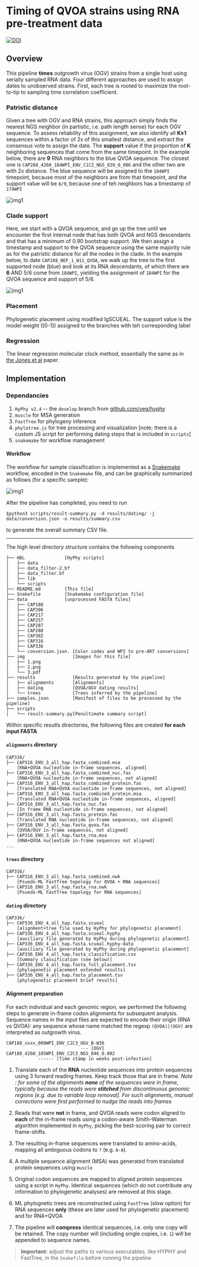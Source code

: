 # Timing of QVOA strains using RNA pre-treatment data

<a href="https://zenodo.org/badge/latestdoi/181484600"><img src="https://zenodo.org/badge/181484600.svg" alt="DOI"></a>

## Overview

This pipeline **times** outgrowth virus (OGV) strains from a single host using serially sampled RNA data. Four different approaches are used to assign dates to unobserved strains. First, each tree is rooted to maximize the root-to-tip to sampling time correlation coefficient.

### Patristic distance

Given a tree with OGV and RNA strains, this approach simply finds the nearest NGS neighbor (in partistic, i.e. path length sense) for each OGV sequence. To assess reliability of this assignment, we also identify all **K≥1** sequences within a factor of 2x of this smallest distance, and extract the consensus vote to assign the date. The **support** value if the proportion of **K** neighboring sequences that come from the same timepoint. In the example below, there are **9** RNA neighbors to the blue QVOA sequence. The closest one is `CAP288_4260_184WPI_ENV_C1C2_NGS_020_0_006` and the other two are with 2x distance. The blue sequence will be assigned to the `184WPI` timepoint, because most of the neighbors are from that timepoint, and the support value will be `8/9`, because one of teh neighbors has a timestamp of `174WPI`

![img1](pipeline/img/1.png)

### Clade support

Here, we start with a QVOA sequence, and go up the tree until we encounter the first internal node that has both QVOA and NGS descendants and that has a minimum of 0.90 bootstrap support. We then assign a timestamp and support to the QVOA sequence using the same majority rule as for the patristic distance for all the nodes in the clade. In the example below, to date `CAP288_NEF_1_W11_QVOA`, we walk up the tree to the first supported node (blue) and look at its RNA descendants, of which there are **6** AND 5/6 come from `184WPI`, yielding the assignment of `184WPI` for the QVOA sequence and support of 5/6.

![img1](pipeline/img/2.png)

### Placement

Phylogenetic placement using modified IgSCUEAL. The support value is the model weight ([0-1]) assigned to the branches with teh corresponding label

### Regression

The linear regression molecular clock method, essentially the same as in [the Jones et al](https://www.pnas.org/content/115/38/E8958) paper.

<p>

## Implementation

### Dependancies

1. `HyPhy v2.4` -- the `develop` branch from [github.com/veg/hyphy](github.com/veg/hyphy)
2. `muscle` for MSA generation
3. `FastTree` for phylogeny inference
4. `phylotree.js` for tree processing and visualization [note; there is a custom JS script for performing dating steps that is included in `scripts`]
5. `snakemake` for workflow management

#### Workflow

The workflow for sample classification is implemented as a [Snakemake](https://snakemake.readthedocs.io/en/stable/) workflow, encoded in the `Snakemake` file, and can be graphically summarized as follows (for a specific sample):

![img1](pipeline/img/3.png)

After the pipeline has completed, you need to run

```
$python3 scripts/result-summary.py -d results/dating/ -j data/conversion.json -o results/summary.csv
```

to generate the overall summary CSV file.

---

The high level directory structure contains the following components

```
├── HBL               [HyPhy scripts]
│   ├── data
│   ├── data_filter-2.bf
│   ├── data_filter.bf
│   ├── lib
│   └── scripts
├── README.md         [This file]
├── Snakefile         [Snakemake configuration file]
├── data              [unprocessed FASTA files]
│   ├── CAP188
│   ├── CAP206
│   ├── CAP217
│   ├── CAP257
│   ├── CAP287
│   ├── CAP288
│   ├── CAP302
│   ├── CAP316
│   ├── CAP336
│   └── conversion.json. [Color codes and WPI to pre-ART conversions]
├── img                  [Images for this file]
│   ├── 1.png
│   ├── 2.png
│   └── 3.pdf
├── results              [Results generated by the pipeline]
│   ├── alignments	     [Alignments]
│   ├── dating		     [QVOA/OGV dating results]
│   └── trees            [Trees inferred by the pipeline]
├── samples.json         [Manifest of files to be processed by the pipeline]
├── scripts
│   └── result-summary.py[Penultimate summary script]

```

Within specific resutls directories, the following files are created **for each input FASTA**

#### `alignments` directory

```
CAP316/
├── CAP316_ENV_3_all_hap.fasta_combined.msa
    [RNA+QVOA nucleotide in-frame sequences, aligned]
├── CAP316_ENV_3_all_hap.fasta_combined_nuc.fas
    [RNA+QVOA nucleotide in-frame sequences, not aligned]
├── CAP316_ENV_3_all_hap.fasta_combined_protein.fas
    [Translated RNA+QVOA nucleotide in-frame sequences, not aligned]
├── CAP316_ENV_3_all_hap.fasta_combined_protein.msa
    [Translated RNA+QVOA nucleotide in-frame sequences, aligned]
├── CAP316_ENV_3_all_hap.fasta_nuc.fas
    [In frame RNA nucleotide in-frame sequences, not aligned]
├── CAP316_ENV_3_all_hap.fasta_protein.fas
    [Translated RNA nucleotide in-frame sequences, not aligned]
├── CAP316_ENV_3_all_hap.fasta_qvoa.fas
    [QVOA/OGV in-frame sequences, not aligned]
├── CAP316_ENV_3_all_hap.fasta_rna.msa
    [RNA+QVOA nucleotide in-frame sequences not aligned]
...

```

#### `trees` directory

```
CAP316/
├── CAP316_ENV_3_all_hap.fasta_combined.nwk
    [Psuedo-ML FastTree topology for QVOA + RNA sequences]
├── CAP316_ENV_3_all_hap.fasta_rna.nwk
    [Psuedo-ML FastTree topology for RNA sequences]

```

#### `dating` directory

```
CAP336/
├── CAP336_ENV_4_all_hap.fasta.scueal
	[alignment+tree file used by HyPhy for phylogenetic placement]
├── CAP336_ENV_4_all_hap.fasta.scueal.hyphy
	[auxiliary file generated by HyPhy during phylogenetic placement]
├── CAP336_ENV_4_all_hap.fasta.scueal.hyphy-data
	[auxiliary file generated by HyPhy during phylogenetic placement]
├── CAP336_ENV_4_all_hap.fasta_classification.csv
	[Summary classification (see below)]
├── CAP336_ENV_4_all_hap.fasta_full_placement.tsv
	[phylogenetic placement extended results]
├── CAP336_ENV_4_all_hap.fasta_placement.tsv
	[phylogenetic placement brief results]
```

#### Alignment preparation

For each individual and each genomic region, we performed the following steps to generate in-frame codon alignments for subsequent analysis. Sequence names in the input files are expected to encode their origin (RNA vs QVOA): any sequence whose name matched the regexp `(QVOA)|(OGV)` are interpreted as outgrowth virus.

```
CAP188_xxxx_000WPI_ENV_C2C3_OGV_B-W36
                            --- [OGV]
CAP188_4260_185WPI_ENV_C2C3_NGS_046_0.002
            ------ [Time stamp in weeks post-infection]
```

1. Translate each of the **RNA** nucleotide sequences into protein sequences using 3 forward reading frames. Keep track those that are in frame. _Note : for some of the alignments **none** of the sequences were in frame, typically because the reads were **stitched** from discontinuous genomic regions [e.g. due to variable loop removal]. For such alignments, manual corrections were first performed to nudge the reads into frames_

2. Reads that were **not** in frame, and QVOA reads were codon aligned to **each** of the in-frame reads using a codon-aware Smith-Waterman algorithm implemented in `HyPhy`, picking the best-scoring pair to correct frame-shifts.

3. The resulting in-frame sequences were translated to amino-acids, mapping all ambiguous codons to `?` (e.g. `A-A`).

4. A multiple sequence alignment (MSA) was generated from translated protein sequences using `muscle`

5. Original codon sequences are mapped to aligned protein sequences using a script in `HyPhy`. Identical sequences (which do not contribute any information to phylogenetic analyses) are removed at this stage.

6. ML phylognetic trees are reconstructed using `FastTree` (slow option) for RNA sequences **only** (these are later used for phylogenetic placement) and for RNA+QVOA

7. The pipeline will **compress** identical sequences, i.e. only one copy will be retained. The copy number will (including single copies, i.e. `1`) will be appended to sequence names.

> **Important:** adjust the paths to various executables, like HYPHY and FastTree, in the `Snakefile` before running the pipeline
